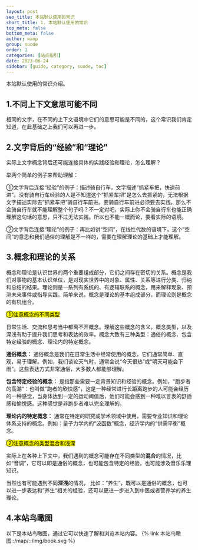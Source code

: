 ```yaml
---
layout: post
seo_title: 本站默认使用的常识
short_title: 1. 本站默认使用的常识
top_meta: false
bottom_meta: false
author: wanp
group: suode
order: 1
categories: [站点指引]
date: 2023-06-24
sidebar: [guide, category, suode, toc]
---
```


本站默认使用的常识介绍。

<!-- more -->

## 1.不同上下文意思可能不同

相同的文字，在不同的上下文语境中它们的意思可能是不同的，这个常识我们肯定知道，在此基础之上我们可以再进一步。

## 2.文字背后的“经验”和“理论”

实际上文字概念背后还可能连接具体的实践经验和理论，怎么理解？

举两个简单的例子来帮助理解：  

①文字背后连接“经验”的例子：描述骑自行车，文字描述”抓紧车把，快速前进”。没有骑自行车经验的人是不知道这个”抓紧车把”是怎么去抓紧的，无法根据文字描述实际去”抓紧车把”骑自行车前进。要骑自行车前进必须要去实践。那么不会骑自行车就不能理解整个句子吗？不一定对吧，实际上你不会骑自行车也能正确理解这句话的意思，只不过无法实践。所以也不能一概而论，要看实际的语境。  

②文字背后连接“理论”的例子：再比如讲“空间”，在线性代数的语境下，这个”空间”的意思和我们通俗的理解是不一样的，需要在理解理论的基础上才能理解。

## 3.概念和理论的关系

概念和理论是认识世界的两个重要组成部分，它们之间存在密切的关系。概念是我们对事物的基本认识单位，是对现实世界中的对象、属性、关系等进行分类、归纳和总结的结果。理论则是一系列有系统的、有逻辑联系的概念，用来解释现象、预测未来事件或指导实践。简单来说，概念是理论的基本组成部分，而理论则是概念的有机组合。

<mark>①注意概念的不同类型</mark>

日常生活、交流和思考当中都离不开概念。理解这些概念的含义，概念类型，以及深浅有助于提升我们思考和表达的效率。概念大致有三种类型：通俗的概念、包含特定经验的概念、理论内的特定概念。

**通俗概念：** 通俗概念是我们在日常生活中经常使用的概念，它们通常简单、直观，易于理解。例如，我们谈论天气时，通常会说“今天很热”或“明天可能会下雨”。这些表达方式非常通俗，大多数人都能够理解。

**包含特定经验的概念：** 是指那些需要一定背景知识和经验的概念。例如，"跑步者的高潮"：也叫做"跑者的欣快感"，这是一种经常进行长距离跑步的人可能会经历的一种感觉，当身体达到一定的运动阈值后，他们可能会感到一种难以言表的舒适感和愉悦感。这种感觉是非跑步者难以完全理解的。

**理论内的特定概念：** 通常在特定的研究或学术领域中使用，需要专业知识和理论体系支持的概念。例如：量子力学内的“波函数”概念，经济学内的“供需平衡”概念。

<mark>②注意概念的类型混合和浅深</mark>

实际上在各种上下文中，我们遇到的概念可能存在不同类型的**混合**的情况，比如“音调”，它可以即是通俗的概念，也可能包含特定的经验，也可能涉及音乐乐理知识。

当然也有可能遇到不同**深浅**的情况， 比如：”养生“，既可以是通俗的概念，也可以进一步表达和”养生“相关的经验，还可以更进一步进入到中医或者营养学的养生理论。

## 4.本站鸟瞰图

以下是本站鸟瞰图，通过它可以快速了解和浏览本站内容。
{% link 本站鸟瞰图::/map/::/img/book.svg %}
